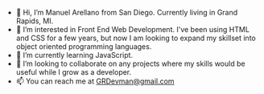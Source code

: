 - 👋 Hi, I’m Manuel Arellano from San Diego. Currently living in Grand Rapids, MI.
- 👀 I’m interested in Front End Web Development. I've been using HTML and CSS for a few years, but now I am looking to expand my skillset into object oriented programming languages.
- 🌱 I’m currently learning JavaScript.
- 💞️ I’m looking to collaborate on any projects where my skills would be useful while I grow as a developer.
- 📫 You can reach me at GRDevman@gmail.com

<!---
M-Arellano/M-Arellano is a ✨ special ✨ repository because its `README.md` (this file) appears on your GitHub profile.
You can click the Preview link to take a look at your changes.
--->
